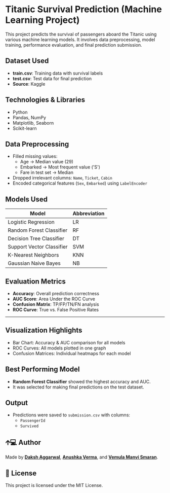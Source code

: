 # Titanic Survival Prediction (Machine Learning Project)

This project predicts the survival of passengers aboard the Titanic using various machine learning models. It involves data preprocessing, model training, performance evaluation, and final prediction submission.


## Dataset Used

- **train.csv**: Training data with survival labels  
- **test.csv**: Test data for final prediction  
- **Source**: Kaggle


## Technologies & Libraries

- Python  
- Pandas, NumPy  
- Matplotlib, Seaborn  
- Scikit-learn


## Data Preprocessing

- Filled missing values:
  - Age → Median value (29)
  - Embarked → Most frequent value ('S')
  - Fare in test set → Median
- Dropped irrelevant columns: `Name`, `Ticket`, `Cabin`
- Encoded categorical features (`Sex`, `Embarked`) using `LabelEncoder`


## Models Used

| Model                      | Abbreviation |
|----------------------------|--------------|
| Logistic Regression        | LR           |
| Random Forest Classifier   | RF           |
| Decision Tree Classifier   | DT           |
| Support Vector Classifier  | SVM          |
| K-Nearest Neighbors        | KNN          |
| Gaussian Naive Bayes       | NB           |


## Evaluation Metrics

- **Accuracy**: Overall prediction correctness  
- **AUC Score**: Area Under the ROC Curve  
- **Confusion Matrix**: TP/FP/TN/FN analysis  
- **ROC Curve**: True vs. False Positive Rates

---

## Visualization Highlights

- Bar Chart: Accuracy & AUC comparison for all models  
- ROC Curves: All models plotted in one graph  
- Confusion Matrices: Individual heatmaps for each model


## Best Performing Model

- **Random Forest Classifier** showed the highest accuracy and AUC.  
- It was selected for making final predictions on the test dataset.


## Output

- Predictions were saved to `submission.csv` with columns:
  - `PassengerId`
  - `Survived`


## 🡩‍💻 Author

Made by [**Daksh Aggarwal**](https://github.com/Daksh-Aggarwal), [**Anushka Verma**](https://github.com/anushka-verma-CODES), and [**Vemula Manvi Smaran**](https://github.com/manvi-smaran).

## 📄 License

This project is licensed under the MIT License.
